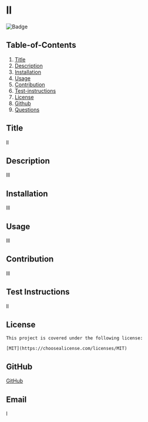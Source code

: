 
  # ll
  
   ![Badge](https://img.shields.io/badge/License-$%7Blicense%7D-blueviolet)
    
  ## Table-of-Contents
  
  1. [Title](#title)
  2. [Description](#description)
  3. [Installation](#Installation)
  4. [Usage](#usage)
  5. [Contribution](#contributing)
  6. [Test-instructions](#test)
  7. [License](#license)
  8. [Github](#githubUsername)
  9. [Questions](#email)

  ## Title
  ll

  ## Description
  lll

  ## Installation
  
  lll

  ## Usage

  lll

  ## Contribution
  lll
  
  ## Test Instructions
  ll

  ## License
  
  
    This project is covered under the following license:
    
    [MIT](https://choosealicense.com/licenses/MIT)
    
    

  ## GitHub
  [GitHub](https://github.com/llllll)

  ## Email
  l
  
